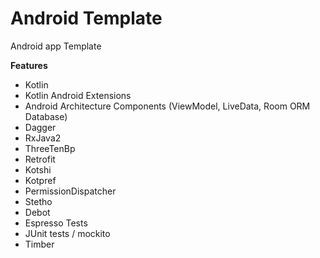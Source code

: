Android Template
=================

Android app Template

**Features**

* Kotlin
* Kotlin Android Extensions
* Android Architecture Components (ViewModel, LiveData, Room ORM Database)
* Dagger
* RxJava2
* ThreeTenBp
* Retrofit
* Kotshi
* Kotpref
* PermissionDispatcher
* Stetho
* Debot
* Espresso Tests
* JUnit tests / mockito
* Timber
